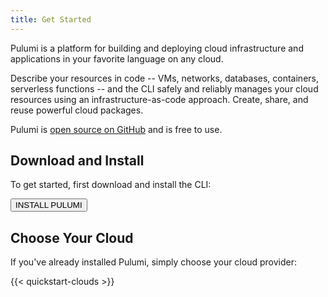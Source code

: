 ```yaml
---
title: Get Started
---
```


Pulumi is a platform for building and deploying cloud infrastructure and applications in your favorite language on any
cloud.

Describe your resources in code -- VMs, networks, databases, containers, serverless functions --
and the CLI safely and reliably manages your cloud resources using an infrastructure-as-code approach.
Create, share, and reuse powerful cloud packages.

Pulumi is [open source on GitHub](https://github.com/pulumi/pulumi) and is free to use.

## Download and Install

To get started, first download and install the CLI:

<a href="install"><button class="button primary small">INSTALL PULUMI</button></a>

## Choose Your Cloud

If you've already installed Pulumi, simply choose your cloud provider:

{{< quickstart-clouds >}}

<!--TODO: use cases, competition -->
